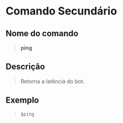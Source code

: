 # Comando Secundário

## Nome do comando
> **ping**

## Descrição
> Retorna a latência do bot.

## Exemplo
> `$ping`